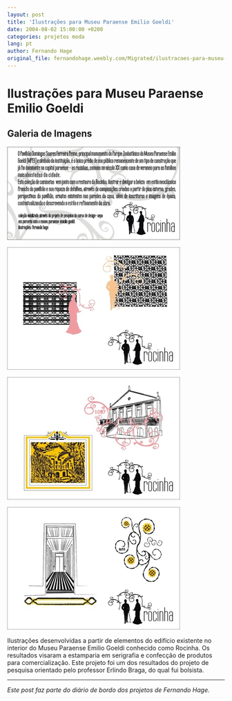 ```yaml
---
layout: post
title: 'Ilustrações para Museu Paraense Emilio Goeldi'
date: 2004-08-02 15:00:00 +0200
categories: projetos moda
lang: pt
author: Fernando Hage
original_file: fernandohage.weebly.com/Migrated/ilustracoes-para-museu-paraense-emilio-goeldi.html
---
```


# Ilustrações para Museu Paraense Emilio Goeldi

## Galeria de Imagens

![Ilustrações para Museu Paraense Emilio Goeldi](/assets/images/ilustracoes-para-museu-paraense-emilio-goeldi-01.jpg)

![Ilustrações para Museu Paraense Emilio Goeldi](/assets/images/ilustracoes-para-museu-paraense-emilio-goeldi-02.jpg)

![Ilustrações para Museu Paraense Emilio Goeldi](/assets/images/ilustracoes-para-museu-paraense-emilio-goeldi-03.jpg)

![Ilustrações para Museu Paraense Emilio Goeldi](/assets/images/ilustracoes-para-museu-paraense-emilio-goeldi-04.jpg)

Ilustrações desenvolvidas a partir de elementos do edifício existente no interior do Museu Paraense Emilio Goeldi conhecido como Rocinha. Os resultados visaram a estamparia em serigrafia e confecção de produtos para comercialização. Este projeto foi um dos resultados do projeto de pesquisa orientado pelo professor Erlindo Braga, do qual fui bolsista.

---

*Este post faz parte do diário de bordo dos projetos de Fernando Hage.*